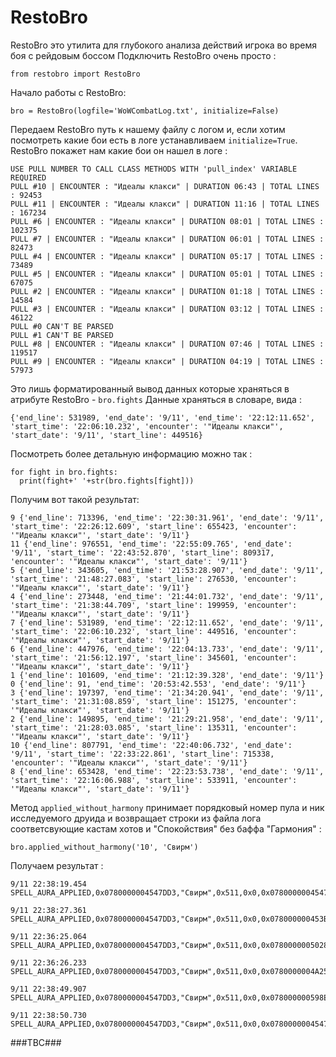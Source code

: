 RestoBro
========
RestoBro это утилита для глубокого анализа действий игрока во время боя с рейдовым боссом
Подключить RestoBro очень просто :
```
from restobro import RestoBro
```
Начало работы с RestoBro:
```
bro = RestoBro(logfile='WoWCombatLog.txt', initialize=False)
```
Передаем RestoBro путь к нашему файлу с логом и, если хотим посмотреть какие бои есть в логе устанавливаем `initialize=True`.
RestoBro покажет нам какие бои он нашел в логе :
```
USE PULL NUMBER TO CALL CLASS METHODS WITH 'pull_index' VARIABLE REQUIRED
PULL #10 | ENCOUNTER : "Идеалы клакси" | DURATION 06:43 | TOTAL LINES : 92453
PULL #11 | ENCOUNTER : "Идеалы клакси" | DURATION 11:16 | TOTAL LINES : 167234
PULL #6 | ENCOUNTER : "Идеалы клакси" | DURATION 08:01 | TOTAL LINES : 102375
PULL #7 | ENCOUNTER : "Идеалы клакси" | DURATION 06:01 | TOTAL LINES : 82473
PULL #4 | ENCOUNTER : "Идеалы клакси" | DURATION 05:17 | TOTAL LINES : 73489
PULL #5 | ENCOUNTER : "Идеалы клакси" | DURATION 05:01 | TOTAL LINES : 67075
PULL #2 | ENCOUNTER : "Идеалы клакси" | DURATION 01:18 | TOTAL LINES : 14584
PULL #3 | ENCOUNTER : "Идеалы клакси" | DURATION 03:12 | TOTAL LINES : 46122
PULL #0 CAN'T BE PARSED
PULL #1 CAN'T BE PARSED
PULL #8 | ENCOUNTER : "Идеалы клакси" | DURATION 07:46 | TOTAL LINES : 119517
PULL #9 | ENCOUNTER : "Идеалы клакси" | DURATION 04:19 | TOTAL LINES : 57973
```
Это лишь форматированный вывод данных которые храняться в атрибуте RestoBro - `bro.fights`
Данные храняться в словаре, вида :
```
{'end_line': 531989, 'end_date': '9/11', 'end_time': '22:12:11.652', 'start_time': '22:06:10.232', 'encounter': '"Идеалы клакси"', 'start_date': '9/11', 'start_line': 449516}
```
Посмотреть более детальную информацию можно так :
```
for fight in bro.fights:
  print(fight+' '+str(bro.fights[fight]))
```
Получим вот такой результат:
```
9 {'end_line': 713396, 'end_time': '22:30:31.961', 'end_date': '9/11', 'start_time': '22:26:12.609', 'start_line': 655423, 'encounter': '"Идеалы клакси"', 'start_date': '9/11'}
11 {'end_line': 976551, 'end_time': '22:55:09.765', 'end_date': '9/11', 'start_time': '22:43:52.870', 'start_line': 809317, 'encounter': '"Идеалы клакси"', 'start_date': '9/11'}
5 {'end_line': 343605, 'end_time': '21:53:28.907', 'end_date': '9/11', 'start_time': '21:48:27.083', 'start_line': 276530, 'encounter': '"Идеалы клакси"', 'start_date': '9/11'}
4 {'end_line': 273448, 'end_time': '21:44:01.732', 'end_date': '9/11', 'start_time': '21:38:44.709', 'start_line': 199959, 'encounter': '"Идеалы клакси"', 'start_date': '9/11'}
7 {'end_line': 531989, 'end_time': '22:12:11.652', 'end_date': '9/11', 'start_time': '22:06:10.232', 'start_line': 449516, 'encounter': '"Идеалы клакси"', 'start_date': '9/11'}
6 {'end_line': 447976, 'end_time': '22:04:13.733', 'end_date': '9/11', 'start_time': '21:56:12.197', 'start_line': 345601, 'encounter': '"Идеалы клакси"', 'start_date': '9/11'}
1 {'end_line': 101609, 'end_time': '21:12:39.328', 'end_date': '9/11'}
0 {'end_line': 91, 'end_time': '20:53:42.553', 'end_date': '9/11'}
3 {'end_line': 197397, 'end_time': '21:34:20.941', 'end_date': '9/11', 'start_time': '21:31:08.859', 'start_line': 151275, 'encounter': '"Идеалы клакси"', 'start_date': '9/11'}
2 {'end_line': 149895, 'end_time': '21:29:21.958', 'end_date': '9/11', 'start_time': '21:28:03.085', 'start_line': 135311, 'encounter': '"Идеалы клакси"', 'start_date': '9/11'}
10 {'end_line': 807791, 'end_time': '22:40:06.732', 'end_date': '9/11', 'start_time': '22:33:22.861', 'start_line': 715338, 'encounter': '"Идеалы клакси"', 'start_date': '9/11'}
8 {'end_line': 653428, 'end_time': '22:23:53.738', 'end_date': '9/11', 'start_time': '22:16:06.988', 'start_line': 533911, 'encounter': '"Идеалы клакси"', 'start_date': '9/11'}
```



Метод `applied_without_harmony` принимает порядковый номер пула и ник исследуемого друида и возвращает строки из файла лога соответсвующие кастам хотов и "Спокойствия" без баффа "Гармония" :

```
bro.applied_without_harmony('10', 'Свирм')
```
Получаем результат :
```
9/11 22:38:19.454  SPELL_AURA_APPLIED,0x0780000004547DD3,"Свирм",0x511,0x0,0x0780000004547DD3,"Свирм",0x511,0x0,774,"Омоложение",0x8,BUFF

9/11 22:38:27.361  SPELL_AURA_APPLIED,0x0780000004547DD3,"Свирм",0x511,0x0,0x078000000453BFEC,"Слышащий",0x40512,0x0,774,"Омоложение",0x8,BUFF

9/11 22:36:25.064  SPELL_AURA_APPLIED,0x0780000004547DD3,"Свирм",0x511,0x0,0x07800000050289D0,"Пираморфикс",0x514,0x0,774,"Омоложение",0x8,BUFF

9/11 22:36:26.233  SPELL_AURA_APPLIED,0x0780000004547DD3,"Свирм",0x511,0x0,0x0780000004A256E0,"Бествишез",0x514,0x0,774,"Омоложение",0x8,BUFF

9/11 22:38:49.907  SPELL_AURA_APPLIED,0x0780000004547DD3,"Свирм",0x511,0x0,0x078000000598EAE3,"Рилси",0x40512,0x0,33763,"Жизнецвет",0x8,BUFF

9/11 22:38:50.730  SPELL_AURA_APPLIED,0x0780000004547DD3,"Свирм",0x511,0x0,0x0780000004547DD3,"Свирм",0x511,0x0,774,"Омоложение",0x8,BUFF
```
###TBC###
